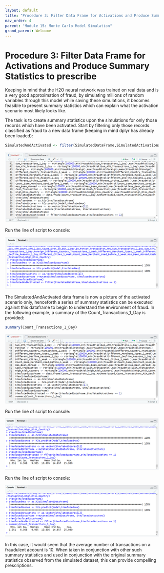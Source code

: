 ```yaml
---
layout: default
title: "Procedure 3: Filter Data Frame for Activations and Produce Summary Statistics to prescribe"
nav_order: 4
parent: "Module 15: Monte Carlo Model Simulation"
grand_parent: Welcome
---
```


# Procedure 3: Filter Data Frame for Activations and Produce Summary Statistics to prescribe

Keeping in mind that the H2O neural network was trained on real data and is a very good approximation of fraud, by simulating millions of random variables through this model while saving these simulations, it becomes feasible to present summary statistics which can explain what the activation scenario most likely looks like.

The task is to create summary statistics upon the simulations for only those records which have been activated.  Start by filtering only those records classified as fraud to a new data frame (keeping in mind dplyr has already been loaded):

``` r
SimulatedAndActivated <- filter(SimulatedDataFrame,SimulatedActivations == 1)
```

![img.png](img.png)

Run the line of script to console:

![img_1.png](img_1.png)

The SimulatedAndActivated data frame is now a picture of the activated scenario only, henceforth a series of summary statistics can be executed against this dataframe to begin to understand the environment of fraud. In the following example, a summary of the Count_Transactions_1_Day is provided:

``` r
summary(Count_Transactions_1_Day)
```

![img_2.png](img_2.png)

Run the line of script to console:

![img_3.png](img_3.png)

Run the line of script to console:

![img_4.png](img_4.png)

In this case, it would seem that the average number of transactions on a fraudulent account is 10.  When taken in conjunction with other such summary statistics and used in conjunction with the original summary statistics observed from the simulated dataset, this can provide compelling prescriptions.

